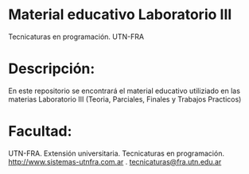 # Material educativo Laboratorio III

Tecnicaturas en programación. UTN-FRA

# Descripción:
En este repositorio se encontrará el material educativo utiliziado en las materias Laboratorio III (Teoria, Parciales, Finales y Trabajos Practicos)

# Facultad:
UTN-FRA. Extensión universitaria. Tecnicaturas en programación. http://www.sistemas-utnfra.com.ar .
tecnicaturas@fra.utn.edu.ar
